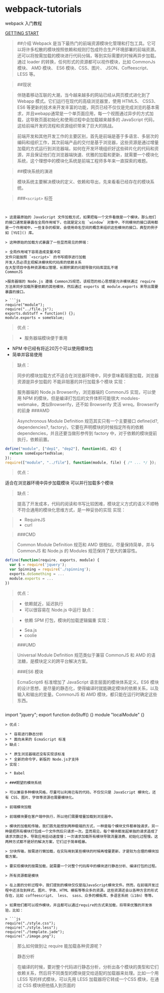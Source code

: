 # webpack-tutorials

webpack 入门教程

[GETTING START](/01-welcome-1 "welcome")

> ##介绍
> Webpack 是当下最热门的前端资源模块化管理和打包工具。它可以将许多松散的模块按照依赖和规则打包成符合生产环境部署的前端资源。还可以将按需加载的模块进行代码分隔，等到实际需要的时候再异步加载。通过 loader 的转换，任何形式的资源都可以视作模块，比如 CommonJs 模块、 AMD 模块、 ES6 模块、CSS、图片、 JSON、Coffeescript、 LESS 等。

> ##现状

> 伴随着移动互联的大潮，当今越来越多的网站已经从网页模式进化到了 Webapp 模式。它们运行在现代的高级浏览器里，使用 HTML5、 CSS3、 ES6 等更新的技术来开发丰富的功能，网页已经不仅仅是完成浏览的基本需求，并且webapp通常是一个单页面应用，每一个视图通过异步的方式加载，这导致页面初始化和使用过程中会加载越来越多的 JavaScript 代码，这给前端开发的流程和资源组织带来了巨大的挑战。

> 前端开发和其他开发工作的主要区别，首先是前端是基于多语言、多层次的编码和组织工作，其次前端产品的交付是基于浏览器，这些资源是通过增量加载的方式运行到浏览器端，如何在开发环境组织好这些碎片化的代码和资源，并且保证他们在浏览器端快速、优雅的加载和更新，就需要一个模块化系统，这个理想中的模块化系统是前端工程师多年来一直探索的难题。

> ##模块系统的演进

> 模块系统主要解决模块的定义、依赖和导出，先来看看已经存在的模块系统。

> ###`<script>` 标签

> ```js
<script src="module1.js"></script>
<script src="module2.js"></script>
<script src="libraryA.js"></script>
<script src="module3.js"></script>
```

> 这是最原始的 JavaScript 文件加载方式，如果把每一个文件看做是一个模块，那么他们的接口通常是暴露在全局作用域下，也就是定义在 `window` 对象中，不同模块的接口调用都是一个作用域中，一些复杂的框架，会使用命名空间的概念来组织这些模块的接口，典型的例子如 [YUI]() 库。

> 这种原始的加载方式暴露了一些显而易见的弊端：

> 全局作用域下容易造成变量冲突
文件只能按照 `<script>` 的书写顺序进行加载
开发人员必须主观解决模块和代码库的依赖关系
在大型项目中各种资源难以管理，长期积累的问题导致代码库混乱不堪
CommonJS

>服务器端的 Node.js 遵循 CommonJS规范，该规范的核心思想是允许模块通过 require 方法来同步加载所要依赖的其他模块，然后通过 exports 或 module.exports 来导出需要暴露的接口。

> ```js
require("module");
require("../file.js");
exports.doStuff = function() {};
module.exports = someValue;
```
> 优点：

> * 服务器端模块便于重用
  * NPM 中已经有将近20万个可以使用模块包
  * 简单并容易使用
> 缺点：

> 同步的模块加载方式不适合在浏览器环境中，同步意味着阻塞加载，浏览器资源是异步加载的
不能非阻塞的并行加载多个模块
> 实现：

> 服务器端的 Node.js
Browserify，浏览器端的 CommonJS 实现，可以使用 NPM 的模块，但是编译打包后的文件体积可能很大
modules-webmake，类似Browserify，还不如 Browserify 灵活
wreq，Browserify 的前身
> ###AMD

> Asynchronous Module Definition 规范其实只有一个主要接口 define(id?, dependencies?, factory)，它要在声明模块的时候指定所有的依赖 dependencies，并且还要当做形参传到 factory 中，对于依赖的模块提前执行，依赖前置。

```js
define("module", ["dep1", "dep2"], function(d1, d2) {
  return someExportedValue;
});
require(["module", "../file"], function(module, file) { /* ... */ });
```

> 优点：

适合在浏览器环境中异步加载模块
可以并行加载多个模块
> 缺点：

> 提高了开发成本，代码的阅读和书写比较困难，模块定义方式的语义不顺畅
不符合通用的模块化思维方式，是一种妥协的实现
> 实现：

> * RequireJS
> * curl

> ###CMD

> Common Module Definition 规范和 AMD 很相似，尽量保持简单，并与 CommonJS 和 Node.js 的 Modules 规范保持了很大的兼容性。

```js 
define(function(require, exports, module) {
  var $ = require('jquery');
  var Spinning = require('./spinning');
  exports.doSomething = ...
  module.exports = ...
})
```
> 优点：

> * 依赖就近，延迟执行
> * 可以很容易在 Node.js 中运行
> 缺点：

> * 依赖 SPM 打包，模块的加载逻辑偏重
> 实现：

> * Sea.js
> * coolie

> ###UMD

> Universal Module Definition 规范类似于兼容 CommonJS 和 AMD 的语法糖，是模块定义的跨平台解决方案。

> ###ES6 模块

> EcmaScript6 标准增加了 JavaScript 语言层面的模块体系定义。ES6 模块的设计思想，是尽量的静态化，使得编译时就能确定模块的依赖关系，以及输入和输出的变量。CommonJS 和 AMD 模块，都只能在运行时确定这些东西。

> ```js
import "jquery";
export function doStuff() {}
module "localModule" {}
```
> 优点：

> * 容易进行静态分析
> * 面向未来的 EcmaScript 标准
> 缺点：

> * 原生浏览器端还没有实现该标准
> * 全新的命令字，新版的 Node.js才支持
> 实现：

> * Babel

> ###期望的模块系统

> 可以兼容多种模块风格，尽量可以利用已有的代码，不仅仅只是 JavaScript 模块化，还有 CSS、图片、字体等资源也需要模块化。

> 前端模块加载

> 前端模块要在客户端中执行，所以他们需要增量加载到浏览器中。

> 模块的加载和传输，我们首先能想到两种极端的方式，一种是每个模块文件都单独请求，另一种是把所有模块打包成一个文件然后只请求一次。显而易见，每个模块都发起单独的请求造成了请求次数过多，导致应用启动速度慢；一次请求加载所有模块导致流量浪费、初始化过程慢。这两种方式都不是好的解决方案，它们过于简单粗暴。

> 分块传输，按需进行懒加载，在实际用到某些模块的时候再增量更新，才是较为合理的模块加载方案。

> 要实现模块的按需加载，就需要一个对整个代码库中的模块进行静态分析、编译打包的过程。

> 所有资源都是模块

> 在上面的分析过程中，我们提到的模块仅仅是指JavaScript模块文件。然而，在前端开发过程中还涉及到样式、图片、字体、HTML 模板等等众多的资源。这些资源还会以各种方言的形式存在，比如 coffeescript、 less、 sass、众多的模板库、多语言系统（i18n）等等。

> 如果他们都可以视作模块，并且都可以通过require的方式来加载，将带来优雅的开发体验，比如：

> ```js
require("./style.css");
require("./style.less");
require("./template.jade");
require("./image.png");
```

> 那么如何做到让 require 能加载各种资源呢？

> 静态分析

> 在编译的时候，要对整个代码进行静态分析，分析出各个模块的类型和它们依赖关系，然后将不同类型的模块提交给适配的加载器来处理。比如一个用 LESS 写的样式模块，可以先用 LESS 加载器将它转成一个CSS 模块，在通过 CSS 模块把他插入到页面的 <style> 标签中执行。Webpack 就是在这样的需求中应运而生。

> 同时，为了能利用已经存在的各种框架、库和已经写好的文件，我们还需要一个模块加载的兼容策略，来避免重写所有的模块。

> 那么接下来，让我们开始 Webpack 的神奇之旅吧。
